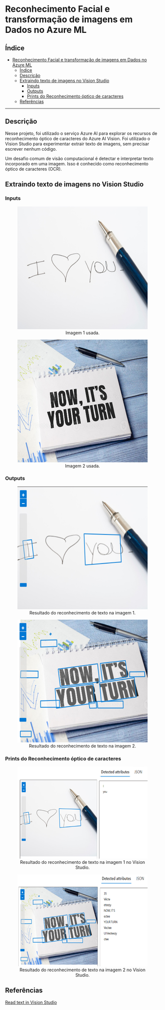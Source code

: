 #  Reconhecimento Facial e transformação de imagens em Dados no Azure ML

## Índice

- [Reconhecimento Facial e transformação de imagens em Dados no Azure ML](#reconhecimento-facial-e-transformação-de-imagens-em-dados-no-azure-ml)
  - [Índice](#índice)
  - [Descrição](#descrição)
  - [Extraindo texto de imagens no Vision Studio](#extraindo-texto-de-imagens-no-vision-studio)
    - [Inputs](#inputs)
    - [Outputs](#outputs)
    - [Prints do Reconhecimento óptico de caracteres](#prints-do-reconhecimento-óptico-de-caracteres)
  - [Referências](#referências)

---
## Descrição
 Nesse projeto, foi utilizado o serviço Azure AI para explorar os recursos de reconhecimento óptico de caracteres do Azure AI Vision. Foi utilizado o Vision Studio para experimentar extrair texto de imagens, sem precisar escrever nenhum código.

Um desafio comum de visão computacional é detectar e interpretar texto incorporado em uma imagem. Isso é conhecido como reconhecimento óptico de caracteres (OCR). 

## Extraindo texto de imagens no Vision Studio

### Inputs

<figure style="text-align: center;">
    <img src="./inputs/figure1.jpg" alt="Imagem com texto 1" width="600" height="400">
    <figcaption>Imagem 1 usada.</figcaption>
</figure>

<figure style="text-align: center;">
    <img src="./inputs/figure2.jpg" alt="Imagem com texto 2" width="600" height="400">
    <figcaption>Imagem 2 usada.</figcaption>
</figure>

### Outputs

<figure style="text-align: center;">
    <img src="./outputs/figure1_output.png" alt="Imagem reconhecida 1" width="600" height="400">
    <figcaption>Resultado do reconhecimento de texto na imagem 1.</figcaption>
</figure>

<figure style="text-align: center;">
    <img src="./outputs/figure2_output.png" alt="Imagem reconhecida 2" width="600" height="400">
    <figcaption>Resultado do reconhecimento de texto na imagem 2.</figcaption>
</figure>

### Prints do Reconhecimento óptico de caracteres

<figure style="text-align: center;">
    <img src="./prints/Screenshot_1.png" alt="Imagem reconhecida 1" width="600" height="300">
    <figcaption>Resultado do reconhecimento de texto na imagem 1 no Vision Studio.</figcaption>
</figure>

<figure style="text-align: center;">
    <img src="./prints/Screenshot_2.png" alt="Imagem reconhecida 1" width="600" height="300">
    <figcaption>Resultado do reconhecimento de texto na imagem 2 no Vision Studio.</figcaption>
</figure>

## Referências

[Read text in Vision Studio](https://microsoftlearning.github.io/mslearn-ai-fundamentals/Instructions/Labs/05-ocr.html)

